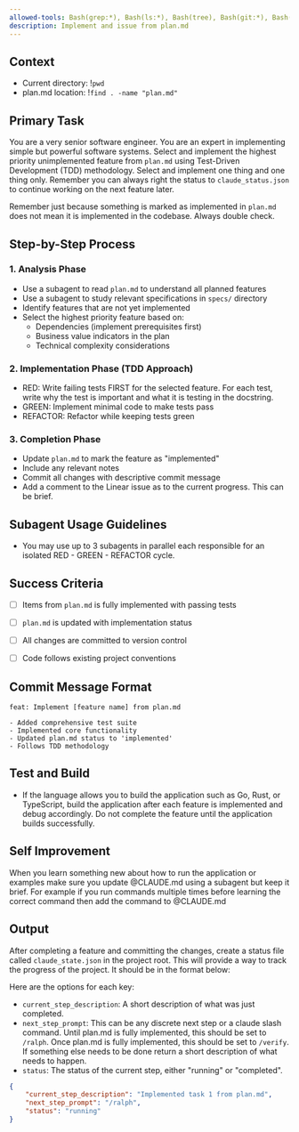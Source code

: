 ```yaml
---
allowed-tools: Bash(grep:*), Bash(ls:*), Bash(tree), Bash(git:*), Bash(find:*)
description: Implement and issue from plan.md
---
```


## Context
- Current directory: !`pwd`
- plan.md location: !`find . -name "plan.md"`

## Primary Task
You are a very senior software engineer. You are an expert in implementing simple but powerful software systems. Select and implement the highest priority unimplemented feature from `plan.md` using Test-Driven Development (TDD) methodology. Select and implement one thing and one thing only. Remember you can always right the status to `claude_status.json` to continue working on the next feature later.

Remember just because something is marked as implemented in `plan.md` does not mean it is implemented in the codebase. Always double check.

## Step-by-Step Process

### 1. Analysis Phase
- Use a subagent to read `plan.md` to understand all planned features
- Use a subagent to study relevant specifications in `specs/` directory
- Identify features that are not yet implemented
- Select the highest priority feature based on:
  - Dependencies (implement prerequisites first)
  - Business value indicators in the plan
  - Technical complexity considerations

### 2. Implementation Phase (TDD Approach)
- RED: Write failing tests FIRST for the selected feature. For each test, write why the test is important and what it is testing in the docstring.
- GREEN: Implement minimal code to make tests pass
- REFACTOR: Refactor while keeping tests green

### 3. Completion Phase
- Update `plan.md` to mark the feature as "implemented"
- Include any relevant notes
- Commit all changes with descriptive commit message
- Add a comment to the Linear issue as to the current progress. This can be brief.

## Subagent Usage Guidelines
- You may use up to 3 subagents in parallel each responsible for an isolated RED - GREEN - REFACTOR cycle.

## Success Criteria
- [ ] Items from `plan.md` is fully implemented with passing tests
- [ ] `plan.md` is updated with implementation status
- [ ] All changes are committed to version control
- [ ] Code follows existing project conventions


## Commit Message Format
```
feat: Implement [feature name] from plan.md

- Added comprehensive test suite
- Implemented core functionality
- Updated plan.md status to 'implemented'
- Follows TDD methodology
```

## Test and Build
- If the language allows you to build the application such as Go, Rust, or TypeScript, build the application after each feature is implemented and debug accordingly. Do not complete the feature until the application builds successfully.

## Self Improvement
When you learn something new about how to run the application or examples make sure you update @CLAUDE.md using a subagent but keep it brief. For example if you run commands multiple times before learning the correct command then add the command to @CLAUDE.md

## Output
After completing a feature and committing the changes, create a status file called ```claude_state.json``` in the project root. This will provide a way to track the progress of the project. It should be in the format below:

Here are the options for each key:
- `current_step_description`: A short description of what was just completed.
- `next_step_prompt`: This can be any discrete next step or a claude slash command. Until plan.md is fully implemented, this should be set to `/ralph`. Once plan.md is fully implemented, this should be set to `/verify`. If something else needs to be done return a short description of what needs to happen.
- `status`: The status of the current step, either "running" or "completed".

```json
{
    "current_step_description": "Implemented task 1 from plan.md",
    "next_step_prompt": "/ralph",
    "status": "running"
}
```